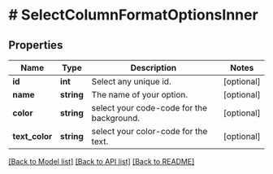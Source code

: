 # # SelectColumnFormatOptionsInner

## Properties

Name | Type | Description | Notes
------------ | ------------- | ------------- | -------------
**id** | **int** | Select any unique id. | [optional]
**name** | **string** | The name of your option. | [optional]
**color** | **string** | select your code-code for the background. | [optional]
**text_color** | **string** | select your color-code for the text. | [optional]

[[Back to Model list]](../../README.md#models) [[Back to API list]](../../README.md#endpoints) [[Back to README]](../../README.md)
